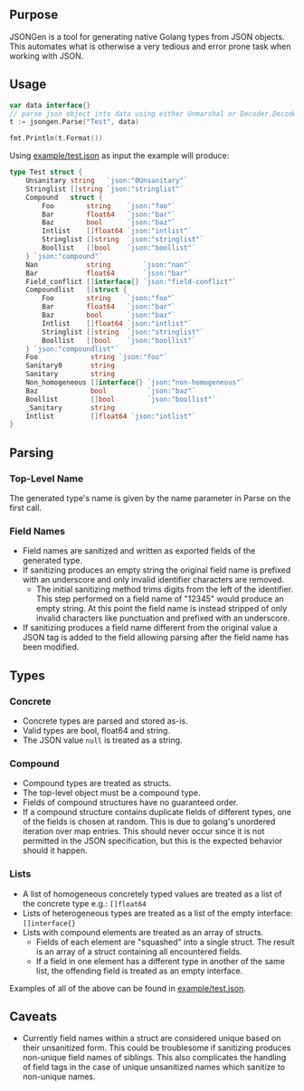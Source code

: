 ## Purpose
JSONGen is a tool for generating native Golang types from JSON objects. This automates what is otherwise a very tedious and error prone task when working with JSON.

## Usage
```go
var data interface{}
// parse json object into data using either Unmarshal or Decoder.Decode
t := jsongen.Parse("Test", data)

fmt.Println(t.Format())
```
Using [example/test.json](example/test.json) as input the example will produce:
```go
type Test struct {
	Unsanitary string   `json:"0Unsanitary"`
	Stringlist []string `json:"stringlist"`
	Compound   struct {
		Foo        string    `json:"foo"`
		Bar        float64   `json:"bar"`
		Baz        bool      `json:"baz"`
		Intlist    []float64 `json:"intlist"`
		Stringlist []string  `json:"stringlist"`
		Boollist   []bool    `json:"boollist"`
	} `json:"compound"`
	Nan            string        `json:"nan"`
	Bar            float64       `json:"bar"`
	Field_conflict []interface{} `json:"field-conflict"`
	Compoundlist   []struct {
		Foo        string    `json:"foo"`
		Bar        float64   `json:"bar"`
		Baz        bool      `json:"baz"`
		Intlist    []float64 `json:"intlist"`
		Stringlist []string  `json:"stringlist"`
		Boollist   []bool    `json:"boollist"`
	} `json:"compoundlist"`
	Foo             string `json:"foo"`
	Sanitary0       string
	Sanitary        string
	Non_homogeneous []interface{} `json:"non-homogeneous"`
	Baz             bool          `json:"baz"`
	Boollist        []bool        `json:"boollist"`
	_Sanitary       string
	Intlist         []float64 `json:"intlist"`
}
```

## Parsing
### Top-Level Name
The generated type's name is given by the name parameter in Parse on the first call.

### Field Names
  * Field names are sanitized and written as exported fields of the generated type.
  * If sanitizing produces an empty string the original field name is prefixed with an underscore and only invalid identifier characters are removed.
    * The initial sanitizing method trims digits from the left of the identifier. This step performed on a field name of "12345" would produce an empty string. At this point the field name is instead stripped of only invalid characters like punctuation and prefixed with an underscore.
  * If sanitizing produces a field name different from the original value a JSON tag is added to the field allowing parsing after the field name has been modified.

## Types
### Concrete
  * Concrete types are parsed and stored as-is.
  * Valid types are bool, float64 and string.
  * The JSON value `null` is treated as a string.

### Compound
  * Compound types are treated as structs.
  * The top-level object must be a compound type.
  * Fields of compound structures have no guaranteed order.
  * If a compound structure contains duplicate fields of different types, one of the fields is chosen at random. This is due to golang's unordered iteration over map entries. This should never occur since it is not permitted in the JSON specification, but this is the expected behavior should it happen.

### Lists
  * A list of homogeneous concretely typed values are treated as a list of the concrete type e.g.: `[]float64`
  * Lists of heterogeneous types are treated as a list of the empty interface: `[]interface{}`
  * Lists with compound elements are treated as an array of structs.
    * Fields of each element are "squashed" into a single struct. The result is an array of a struct containing all encountered fields.
    * If a field in one element has a different type in another of the same list, the offending field is treated as an empty interface.

Examples of all of the above can be found in [example/test.json](example/test.json).

## Caveats
  * Currently field names within a struct are considered unique based on their unsanitized form. This could be troublesome if sanitizing produces non-unique field names of siblings. This also complicates the handling of field tags in the case of unique unsanitized names which sanitize to non-unique names.
